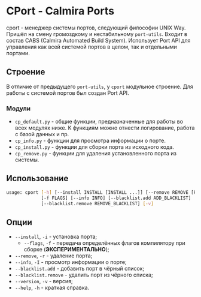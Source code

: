 # CPort - Calmira Ports

cport - менеджер системы портов, следующий философии UNIX Way. Пришёл на смену громоздкому и нестабильному `port-utils`. Входит в состав CABS (Calmira Automated Build System). Использует Port API для управления как всей системой портов в целом, так и отдельными портами.

## Строение

В отличие от предыдущего `port-utils`, у `cport` модульное строение. Для работы с системой портов был создан Port API.

### Модули

- `cp_default.py` - общие функции, предназначенные для работы во всех модулях ниже. К функциям можно отнести логирование, работа с базой данных и пр.
- `cp_info.py` - функции для просмотра информации о порте.
- `cp_install.py` - функции для сборки порта из исходного кода.
- `cp_remove.py` - функции для удаления установленного порта из системы.

## Использование

```bash
usage: cport [-h] [--install INSTALL [INSTALL ...]] [--remove REMOVE [REMOVE ...]]
             [-f FLAGS] [--info INFO] [--blacklist.add ADD_BLACKLIST]
             [--blacklist.remove REMOVE_BLACKLIST] [-v]
```

## Опции

- `--install`, `-i` - установка порта;
    - `--flags`, `-f` - передача определённых флагов компилятору при сборке (**ЭКСПЕРИМЕНТАЛЬНО**);
- `--remove`, `-r` - удаление порта;
- `--info`, `-I` - просмотр информации о порте;
- `--blacklist.add` - добавить порт в чёрный список;
- `--blacklist.remove` - удалить порт из чёрного списка;
- `--version`, `-v` - версия;
- `--help`, `-h` - краткая справка.